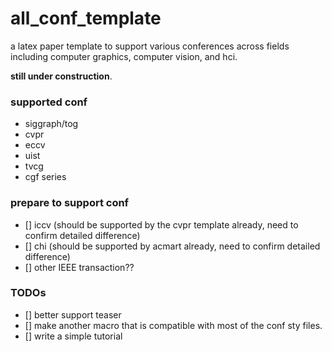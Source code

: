 # all_conf_template
a latex paper template to support various conferences across fields including computer graphics,  computer vision, and hci.

**still under construction**.

### supported conf
* siggraph/tog
* cvpr
* eccv
* uist
* tvcg
* cgf series

### prepare to support conf
- [] iccv (should be supported by the cvpr template already, need to confirm  detailed difference)
- [] chi (should be supported by acmart already, need to confirm detailed difference)
- [] other IEEE transaction??

### TODOs
- [] better support teaser
- [] make another macro that is compatible with most of the conf sty files.
- [] write a simple tutorial

